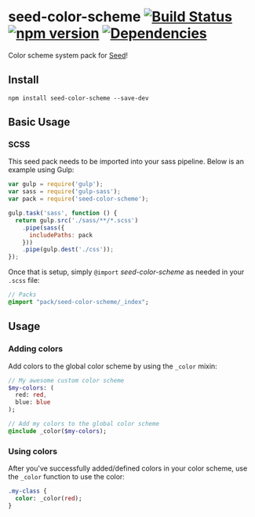 # seed-color-scheme [![Build Status](https://travis-ci.org/helpscout/seed-color-scheme.svg?branch=master)](https://travis-ci.org/helpscout/seed-color-scheme) [![npm version](https://badge.fury.io/js/seed-color-scheme.svg)](https://badge.fury.io/js/seed-color-scheme) [![Dependencies](https://david-dm.org/helpscout/seed-color-scheme.svg)](https://david-dm.org/helpscout/seed-color-scheme)

Color scheme system pack for [Seed](https://github.com/helpscout/seed)!

## Install
```
npm install seed-color-scheme --save-dev
```


## Basic Usage

### SCSS
This seed pack needs to be imported into your sass pipeline. Below is an example using Gulp:


```javascript
var gulp = require('gulp');
var sass = require('gulp-sass');
var pack = require('seed-color-scheme');

gulp.task('sass', function () {
  return gulp.src('./sass/**/*.scss')
    .pipe(sass({
      includePaths: pack
    }))
    .pipe(gulp.dest('./css'));
});
```

Once that is setup, simply `@import` *seed-color-scheme* as needed in your `.scss` file:

```sass
// Packs
@import "pack/seed-color-scheme/_index";
```

## Usage

### Adding colors

Add colors to the global color scheme by using the `_color` mixin:

```sass
// My awesome custom color scheme
$my-colors: (
  red: red,
  blue: blue
);

// Add my colors to the global color scheme
@include _color($my-colors);
```

### Using colors

After you've successfully added/defined colors in your color scheme, use the `_color` function to use the color:

```sass
.my-class {
  color: _color(red);
}
```

